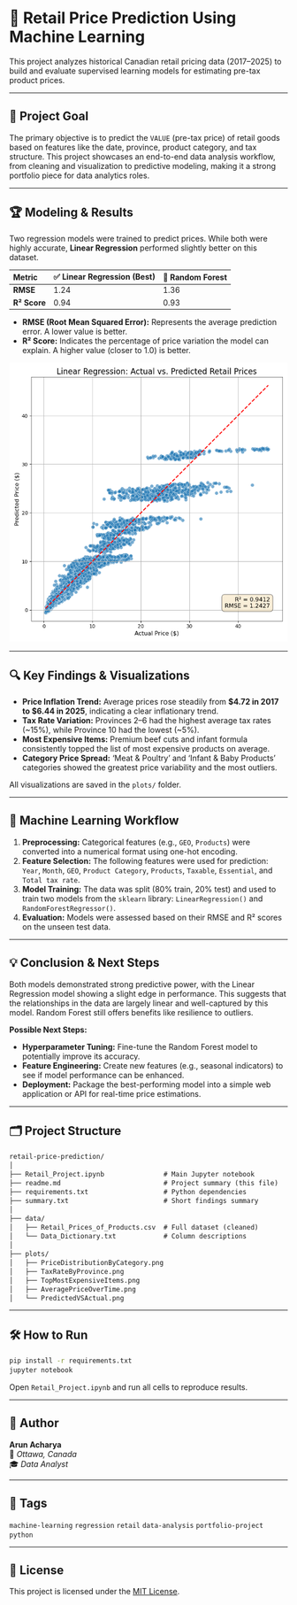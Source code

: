 # 🛒 Retail Price Prediction Using Machine Learning

This project analyzes historical Canadian retail pricing data (2017–2025) to build and evaluate supervised learning models for estimating pre-tax product prices.

---

## 🎯 Project Goal

The primary objective is to predict the `VALUE` (pre-tax price) of retail goods based on features like the date, province, product category, and tax structure. This project showcases an end-to-end data analysis workflow, from cleaning and visualization to predictive modeling, making it a strong portfolio piece for data analytics roles.

---

## 🏆 Modeling & Results

Two regression models were trained to predict prices. While both were highly accurate, **Linear Regression** performed slightly better on this dataset.

| Metric | ✅ Linear Regression (Best) | 🌲 Random Forest |
| :--- | :--- | :--- |
| **RMSE** | 1.24 | 1.36 |
| **R² Score** | 0.94 | 0.93 |

- **RMSE (Root Mean Squared Error):** Represents the average prediction error. A lower value is better.
- **R² Score:** Indicates the percentage of price variation the model can explain. A higher value (closer to 1.0) is better.

![Predicted vs Actual Prices Plot](plots/PredictedVSActual.png)

---

## 🔍 Key Findings & Visualizations

- **Price Inflation Trend:** Average prices rose steadily from **$4.72 in 2017 to $6.44 in 2025**, indicating a clear inflationary trend.
- **Tax Rate Variation:** Provinces 2–6 had the highest average tax rates (~15%), while Province 10 had the lowest (~5%).
- **Most Expensive Items:** Premium beef cuts and infant formula consistently topped the list of most expensive products on average.
- **Category Price Spread:** ‘Meat & Poultry’ and ‘Infant & Baby Products’ categories showed the greatest price variability and the most outliers.

All visualizations are saved in the `plots/` folder.

---

## 🤖 Machine Learning Workflow

1.  **Preprocessing:** Categorical features (e.g., `GEO`, `Products`) were converted into a numerical format using one-hot encoding.
2.  **Feature Selection:** The following features were used for prediction: `Year`, `Month`, `GEO`, `Product Category`, `Products`, `Taxable`, `Essential`, and `Total tax rate`.
3.  **Model Training:** The data was split (80% train, 20% test) and used to train two models from the `sklearn` library: `LinearRegression()` and `RandomForestRegressor()`.
4.  **Evaluation:** Models were assessed based on their RMSE and R² scores on the unseen test data.

---

## 💡 Conclusion & Next Steps

Both models demonstrated strong predictive power, with the Linear Regression model showing a slight edge in performance. This suggests that the relationships in the data are largely linear and well-captured by this model. Random Forest still offers benefits like resilience to outliers.

**Possible Next Steps:**
- **Hyperparameter Tuning:** Fine-tune the Random Forest model to potentially improve its accuracy.
- **Feature Engineering:** Create new features (e.g., seasonal indicators) to see if model performance can be enhanced.
- **Deployment:** Package the best-performing model into a simple web application or API for real-time price estimations.

---

## 🗂️ Project Structure

```
retail-price-prediction/
│
├── Retail_Project.ipynb               # Main Jupyter notebook
├── readme.md                          # Project summary (this file)
├── requirements.txt                   # Python dependencies
├── summary.txt                        # Short findings summary
│
├── data/
│   ├── Retail_Prices_of_Products.csv  # Full dataset (cleaned)
│   └── Data_Dictionary.txt            # Column descriptions
│
├── plots/
│   ├── PriceDistributionByCategory.png
│   ├── TaxRateByProvince.png
│   ├── TopMostExpensiveItems.png
│   ├── AveragePriceOverTime.png
│   └── PredictedVSActual.png
```

---

## 🛠️ How to Run

```bash
pip install -r requirements.txt
jupyter notebook
```

Open `Retail_Project.ipynb` and run all cells to reproduce results.

---

## 👤 Author

**Arun Acharya**  
📍 *Ottawa, Canada*  
🎓 *Data Analyst*  

---

## 🔖 Tags

`machine-learning` `regression` `retail` `data-analysis` `portfolio-project` `python`

---

## 📄 License

This project is licensed under the [MIT License](./LICENSE).

